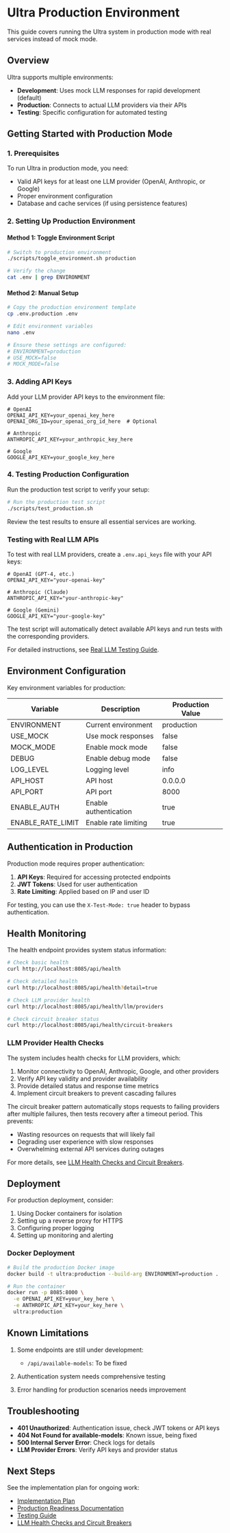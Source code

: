 # Ultra Production Environment

This guide covers running the Ultra system in production mode with real services instead of mock mode.

## Overview

Ultra supports multiple environments:
- **Development**: Uses mock LLM responses for rapid development (default)
- **Production**: Connects to actual LLM providers via their APIs
- **Testing**: Specific configuration for automated testing

## Getting Started with Production Mode

### 1. Prerequisites

To run Ultra in production mode, you need:
- Valid API keys for at least one LLM provider (OpenAI, Anthropic, or Google)
- Proper environment configuration
- Database and cache services (if using persistence features)

### 2. Setting Up Production Environment

#### Method 1: Toggle Environment Script

```bash
# Switch to production environment
./scripts/toggle_environment.sh production

# Verify the change
cat .env | grep ENVIRONMENT
```

#### Method 2: Manual Setup

```bash
# Copy the production environment template
cp .env.production .env

# Edit environment variables
nano .env

# Ensure these settings are configured:
# ENVIRONMENT=production
# USE_MOCK=false
# MOCK_MODE=false
```

### 3. Adding API Keys

Add your LLM provider API keys to the environment file:

```
# OpenAI
OPENAI_API_KEY=your_openai_key_here
OPENAI_ORG_ID=your_openai_org_id_here  # Optional

# Anthropic
ANTHROPIC_API_KEY=your_anthropic_key_here

# Google
GOOGLE_API_KEY=your_google_key_here
```

### 4. Testing Production Configuration

Run the production test script to verify your setup:

```bash
# Run the production test script
./scripts/test_production.sh
```

Review the test results to ensure all essential services are working.

### Testing with Real LLM APIs

To test with real LLM providers, create a `.env.api_keys` file with your API keys:

```
# OpenAI (GPT-4, etc.)
OPENAI_API_KEY="your-openai-key"

# Anthropic (Claude)
ANTHROPIC_API_KEY="your-anthropic-key"

# Google (Gemini)
GOOGLE_API_KEY="your-google-key"
```

The test script will automatically detect available API keys and run tests with the corresponding providers.

For detailed instructions, see [Real LLM Testing Guide](./documentation/testing/real_llm_testing.md).

## Environment Configuration

Key environment variables for production:

| Variable | Description | Production Value |
|----------|-------------|-----------------|
| ENVIRONMENT | Current environment | production |
| USE_MOCK | Use mock responses | false |
| MOCK_MODE | Enable mock mode | false |
| DEBUG | Enable debug mode | false |
| LOG_LEVEL | Logging level | info |
| API_HOST | API host | 0.0.0.0 |
| API_PORT | API port | 8000 |
| ENABLE_AUTH | Enable authentication | true |
| ENABLE_RATE_LIMIT | Enable rate limiting | true |

## Authentication in Production

Production mode requires proper authentication:

1. **API Keys**: Required for accessing protected endpoints
2. **JWT Tokens**: Used for user authentication
3. **Rate Limiting**: Applied based on IP and user ID

For testing, you can use the `X-Test-Mode: true` header to bypass authentication.

## Health Monitoring

The health endpoint provides system status information:

```bash
# Check basic health
curl http://localhost:8085/api/health

# Check detailed health
curl http://localhost:8085/api/health?detail=true

# Check LLM provider health
curl http://localhost:8085/api/health/llm/providers

# Check circuit breaker status
curl http://localhost:8085/api/health/circuit-breakers
```

### LLM Provider Health Checks

The system includes health checks for LLM providers, which:

1. Monitor connectivity to OpenAI, Anthropic, Google, and other providers
2. Verify API key validity and provider availability
3. Provide detailed status and response time metrics
4. Implement circuit breakers to prevent cascading failures

The circuit breaker pattern automatically stops requests to failing providers after multiple failures, then tests recovery after a timeout period. This prevents:

- Wasting resources on requests that will likely fail
- Degrading user experience with slow responses
- Overwhelming external API services during outages

For more details, see [LLM Health Checks and Circuit Breakers](./documentation/llm_health_checks.md).

## Deployment

For production deployment, consider:

1. Using Docker containers for isolation
2. Setting up a reverse proxy for HTTPS
3. Configuring proper logging
4. Setting up monitoring and alerting

### Docker Deployment

```bash
# Build the production Docker image
docker build -t ultra:production --build-arg ENVIRONMENT=production .

# Run the container
docker run -p 8085:8000 \
  -e OPENAI_API_KEY=your_key_here \
  -e ANTHROPIC_API_KEY=your_key_here \
  ultra:production
```

## Known Limitations

1. Some endpoints are still under development:
   - `/api/available-models`: To be fixed
   
2. Authentication system needs comprehensive testing

3. Error handling for production scenarios needs improvement

## Troubleshooting

- **401 Unauthorized**: Authentication issue, check JWT tokens or API keys
- **404 Not Found for available-models**: Known issue, being fixed
- **500 Internal Server Error**: Check logs for details
- **LLM Provider Errors**: Verify API keys and provider status

## Next Steps

See the implementation plan for ongoing work:
- [Implementation Plan](./documentation/implementation_plan.md)
- [Production Readiness Documentation](./documentation/production_readiness.md)
- [Testing Guide](./documentation/testing/production_testing.md)
- [LLM Health Checks and Circuit Breakers](./documentation/llm_health_checks.md)